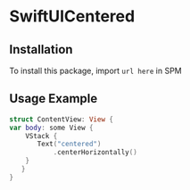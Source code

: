 # SwiftUICentered

## Installation

To install this package, import `url here` in SPM

## Usage Example

```swift
struct ContentView: View {
var body: some View {
    VStack {
       Text("centered")
           .centerHorizontally()
    }
   }
}
```
